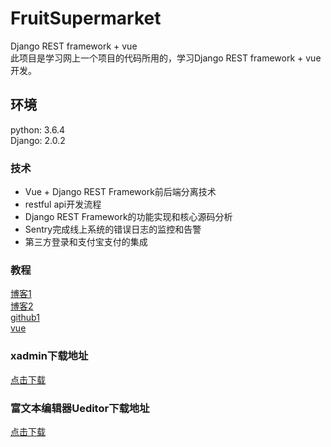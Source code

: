 # FruitSupermarket
Django REST framework + vue <br />
此项目是学习网上一个项目的代码所用的，学习Django REST framework + vue开发。<br />

## 环境
python: 3.6.4<br /> 
Django: 2.0.2
### 技术
* Vue + Django REST Framework前后端分离技术
* restful api开发流程
* Django REST Framework的功能实现和核心源码分析
* Sentry完成线上系统的错误日志的监控和告警
* 第三方登录和支付宝支付的集成
### 教程
[博客1](http://www.cnblogs.com/derek1184405959/p/8733194.html)<br /> 
[博客2](http://lawtech0902.com/2017/11/03/vue-django-1-1/)<br /> 
[github1](https://github.com/mtianyan/VueDjangoFrameWorkShop)<br /> 
[vue](http://thejojo87.com/2017/11/19/Django%E4%BD%BF%E7%94%A8vuejs/)
### xadmin下载地址
[点击下载](https://github.com/sshwsfc/xadmin/tree/django2)<br /> 
### 富文本编辑器Ueditor下载地址
[点击下载](https://github.com/twz915/DjangoUeditor3/)<br /> 



